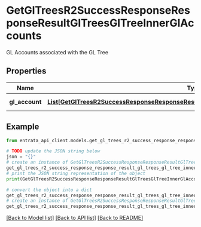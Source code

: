 # GetGlTreesR2SuccessResponseResponseResultGlTreesGlTreeInnerGlAccounts

GL Accounts associated with the GL Tree

## Properties

Name | Type | Description | Notes
------------ | ------------- | ------------- | -------------
**gl_account** | [**List[GetGlTreesR2SuccessResponseResponseResultGlTreesGlTreeInnerGlAccountsGlAccountInner]**](GetGlTreesR2SuccessResponseResponseResultGlTreesGlTreeInnerGlAccountsGlAccountInner.md) | Array of GL Accounts | 

## Example

```python
from entrata_api_client.models.get_gl_trees_r2_success_response_response_result_gl_trees_gl_tree_inner_gl_accounts import GetGlTreesR2SuccessResponseResponseResultGlTreesGlTreeInnerGlAccounts

# TODO update the JSON string below
json = "{}"
# create an instance of GetGlTreesR2SuccessResponseResponseResultGlTreesGlTreeInnerGlAccounts from a JSON string
get_gl_trees_r2_success_response_response_result_gl_trees_gl_tree_inner_gl_accounts_instance = GetGlTreesR2SuccessResponseResponseResultGlTreesGlTreeInnerGlAccounts.from_json(json)
# print the JSON string representation of the object
print(GetGlTreesR2SuccessResponseResponseResultGlTreesGlTreeInnerGlAccounts.to_json())

# convert the object into a dict
get_gl_trees_r2_success_response_response_result_gl_trees_gl_tree_inner_gl_accounts_dict = get_gl_trees_r2_success_response_response_result_gl_trees_gl_tree_inner_gl_accounts_instance.to_dict()
# create an instance of GetGlTreesR2SuccessResponseResponseResultGlTreesGlTreeInnerGlAccounts from a dict
get_gl_trees_r2_success_response_response_result_gl_trees_gl_tree_inner_gl_accounts_from_dict = GetGlTreesR2SuccessResponseResponseResultGlTreesGlTreeInnerGlAccounts.from_dict(get_gl_trees_r2_success_response_response_result_gl_trees_gl_tree_inner_gl_accounts_dict)
```
[[Back to Model list]](../README.md#documentation-for-models) [[Back to API list]](../README.md#documentation-for-api-endpoints) [[Back to README]](../README.md)


